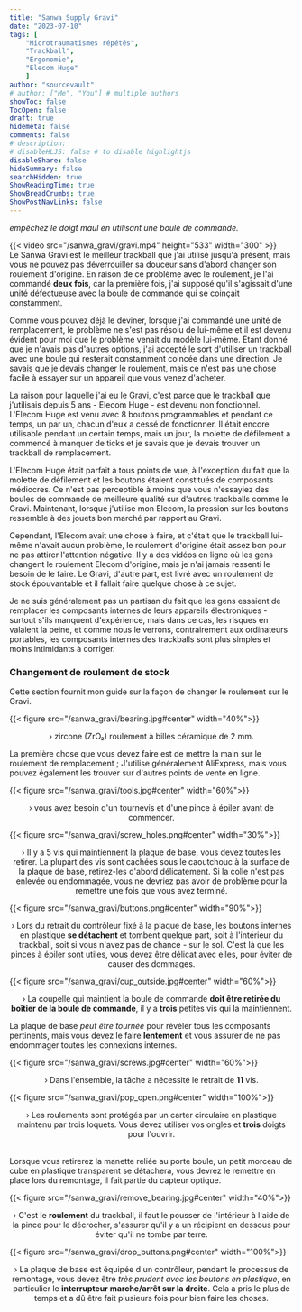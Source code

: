 ```yaml
---
title: "Sanwa Supply Gravi"
date: "2023-07-10"
tags: [
    "Microtraumatismes répétés",
    "Trackball",
    "Ergonomie",
    "Elecom Huge"
    ]
author: "sourcevault"
# author: ["Me", "You"] # multiple authors
showToc: false
TocOpen: false
draft: true
hidemeta: false
comments: false
# description:
# disableHLJS: false # to disable highlightjs
disableShare: false
hideSummary: false
searchHidden: true
ShowReadingTime: true
ShowBreadCrumbs: true
ShowPostNavLinks: false
---
```


*empêchez le doigt maul en utilisant une boule de commande.*

{{< video src="/sanwa_gravi/gravi.mp4" height="533" width="300" >}}
<br>
Le Sanwa Gravi est le meilleur trackball que j'ai utilisé jusqu'à présent, mais vous ne pouvez pas déverrouiller sa douceur sans d'abord changer son roulement d'origine. En raison de ce problème avec le roulement, je l'ai commandé <b>deux fois</b>, car la première fois, j'ai supposé qu'il s'agissait d'une unité défectueuse avec la boule de commande qui se coinçait constamment.

Comme vous pouvez déjà le deviner, lorsque j'ai commandé une unité de remplacement, le problème ne s'est pas résolu de lui-même et il est devenu évident pour moi que le problème venait du modèle lui-même. Étant donné que je n'avais pas d'autres options, j'ai accepté le sort d'utiliser un trackball avec une boule qui resterait constamment coincée dans une direction. Je savais que je devais changer le roulement, mais ce n'est pas une chose facile à essayer sur un appareil que vous venez d'acheter.

La raison pour laquelle j'ai eu le Gravi, c'est parce que le trackball que j'utilisais depuis 5 ans - Elecom Huge - est devenu non fonctionnel. L'Elecom Huge est venu avec 8 boutons programmables et pendant ce temps, un par un, chacun d'eux a cessé de fonctionner. Il était encore utilisable pendant un certain temps, mais un jour, la molette de défilement a commencé à manquer de ticks et je savais que je devais trouver un trackball de remplacement.

L'Elecom Huge était parfait à tous points de vue, à l'exception du fait que la molette de défilement et les boutons étaient constitués de composants médiocres. Ce n'est pas perceptible à moins que vous n'essayiez des boules de commande de meilleure qualité sur d'autres trackballs comme le Gravi. Maintenant, lorsque j'utilise mon Elecom, la pression sur les boutons ressemble à des jouets bon marché par rapport au Gravi.

Cependant, l'Elecom avait une chose à faire, et c'était que le trackball lui-même n'avait aucun problème, le roulement d'origine était assez bon pour ne pas attirer l'attention négative. Il y a des vidéos en ligne où les gens changent le roulement Elecom d'origine, mais je n'ai jamais ressenti le besoin de le faire. Le Gravi, d'autre part, est livré avec un roulement de stock épouvantable et il fallait faire quelque chose à ce sujet.

Je ne suis généralement pas un partisan du fait que les gens essaient de remplacer les composants internes de leurs appareils électroniques - surtout s'ils manquent d'expérience, mais dans ce cas, les risques en valaient la peine, et comme nous le verrons, contrairement aux ordinateurs portables, les composants internes des trackballs sont plus simples et moins intimidants à corriger.


### Changement de roulement de stock

Cette section fournit mon guide sur la façon de changer le roulement sur le Gravi.

{{< figure src="/sanwa_gravi/bearing.jpg#center" width="40%">}}

<center>
› zircone (ZrO₂) roulement à billes céramique de 2 mm.
</center>

La première chose que vous devez faire est de mettre la main sur le roulement de remplacement ; J'utilise généralement AliExpress, mais vous pouvez également les trouver sur d'autres points de vente en ligne.

{{< figure src="/sanwa_gravi/tools.jpg#center" width="60%">}}

<center>
› vous avez besoin d'un tournevis et d'une pince à épiler avant de commencer.
</center>

{{< figure src="/sanwa_gravi/screw_holes.png#center" width="30%">}}

<center>
› Il y a 5 vis qui maintiennent la plaque de base, vous devez toutes les retirer.
  La plupart des vis sont cachées sous le caoutchouc à la surface de la plaque de base, retirez-les d'abord délicatement. Si la colle n'est pas enlevée ou endommagée, vous ne devriez pas avoir de problème pour la remettre une fois que vous avez terminé.
</center>


{{< figure src="/sanwa_gravi/buttons.png#center" width="90%">}}

<center>
› Lors du retrait du contrôleur fixé à la plaque de base, les boutons internes en plastique <b> se détachent </b> et tombent quelque part, soit à l'intérieur du trackball, soit si vous n'avez pas de chance - sur le sol. C'est là que les pinces à épiler sont utiles, vous devez être délicat avec elles, pour éviter de causer des dommages.
</center>

{{< figure src="/sanwa_gravi/cup_outside.jpg#center" width="60%">}}

<center>
› La coupelle qui maintient la boule de commande <b>doit être retirée du boîtier de la boule de commande</b>, il y a <b>trois</b> petites vis qui la maintiennent.
</center>

La plaque de base <i>peut être tournée</i> pour révéler tous les composants pertinents, mais vous devez le faire <b>lentement</b> et vous assurer de ne pas endommager toutes les connexions internes.

{{< figure src="/sanwa_gravi/screws.jpg#center" width="60%">}}
<center>
› Dans l'ensemble, la tâche a nécessité le retrait de <b>11</b> vis.
</center>

{{< figure src="/sanwa_gravi/pop_open.png#center" width="100%">}}

<center>
› Les roulements sont protégés par un carter circulaire en plastique maintenu par trois loquets. Vous devez utiliser vos ongles et <b>trois</b> doigts pour l'ouvrir.
</center>

<br>

Lorsque vous retirerez la manette reliée au porte boule, un petit morceau de cube en plastique transparent se détachera, vous devrez le remettre en place lors du remontage, il fait partie du capteur optique.

{{< figure src="/sanwa_gravi/remove_bearing.jpg#center" width="40%">}}

<center>
› C'est le <b>roulement</b> du trackball, il faut le pousser de l'intérieur à l'aide de la pince pour le décrocher, s'assurer qu'il y a un récipient en dessous pour éviter qu'il ne tombe par terre.
</center>

{{< figure src="/sanwa_gravi/drop_buttons.png#center" width="100%">}}

<center>
› La plaque de base est équipée d'un contrôleur, pendant le processus de remontage, vous devez être <i>très prudent avec les boutons en plastique</i>, en particulier le <b>interrupteur marche/arrêt sur la droite</b>. Cela a pris le plus de temps et a dû être fait plusieurs fois pour bien faire les choses.
</center>
